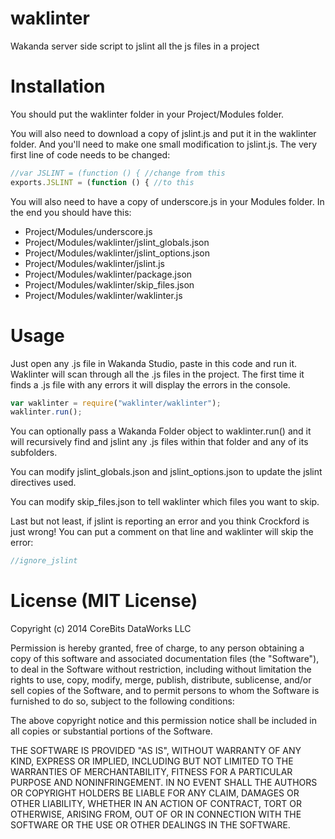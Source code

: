 waklinter
=========

Wakanda server side script to jslint all the js files in a project

Installation
=========

You should put the waklinter folder in your Project/Modules folder.

You will also need to download a copy of jslint.js and put it in the waklinter folder.  And you'll need to make one small modification to jslint.js.  The very first line of code needs to be changed:

```javascript
//var JSLINT = (function () { //change from this
exports.JSLINT = (function () { //to this
```

You will also need to have a copy of underscore.js in your Modules folder.  In the end you should have this:

* Project/Modules/underscore.js
* Project/Modules/waklinter/jslint_globals.json
* Project/Modules/waklinter/jslint_options.json
* Project/Modules/waklinter/jslint.js
* Project/Modules/waklinter/package.json
* Project/Modules/waklinter/skip_files.json
* Project/Modules/waklinter/waklinter.js

Usage
=========

Just open any .js file in Wakanda Studio, paste in this code and run it.  Waklinter will scan through all the .js files in the project.  The first time it finds a .js file with any errors it will display the errors in the console.

```javascript
var waklinter = require("waklinter/waklinter");
waklinter.run();
```

You can optionally pass a Wakanda Folder object to  waklinter.run() and it will recursively find and jslint any .js files within that folder and any of its subfolders.

You can modify jslint_globals.json and jslint_options.json to update the jslint directives used.

You can modify skip_files.json to tell waklinter which files you want to skip.

Last but not least, if jslint is reporting an error and you think Crockford is just wrong! You can put a comment on that line and waklinter will skip the error:
```javascript
//ignore_jslint
```

License (MIT License)
=========

Copyright (c) 2014 CoreBits DataWorks LLC

Permission is hereby granted, free of charge, to any person obtaining
a copy of this software and associated documentation files (the
"Software"), to deal in the Software without restriction, including
without limitation the rights to use, copy, modify, merge, publish,
distribute, sublicense, and/or sell copies of the Software, and to
permit persons to whom the Software is furnished to do so, subject to
the following conditions:

The above copyright notice and this permission notice shall be
included in all copies or substantial portions of the Software.

THE SOFTWARE IS PROVIDED "AS IS", WITHOUT WARRANTY OF ANY KIND,
EXPRESS OR IMPLIED, INCLUDING BUT NOT LIMITED TO THE WARRANTIES OF
MERCHANTABILITY, FITNESS FOR A PARTICULAR PURPOSE AND
NONINFRINGEMENT. IN NO EVENT SHALL THE AUTHORS OR COPYRIGHT HOLDERS BE
LIABLE FOR ANY CLAIM, DAMAGES OR OTHER LIABILITY, WHETHER IN AN ACTION
OF CONTRACT, TORT OR OTHERWISE, ARISING FROM, OUT OF OR IN CONNECTION
WITH THE SOFTWARE OR THE USE OR OTHER DEALINGS IN THE SOFTWARE.